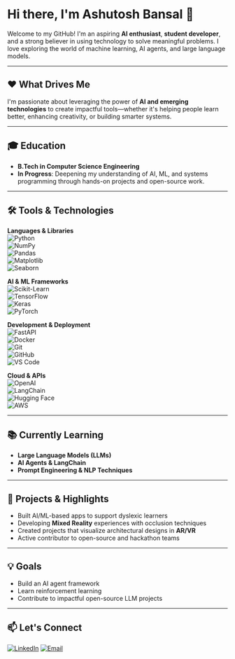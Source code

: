 # Hi there, I'm Ashutosh Bansal  👋

Welcome to my GitHub! I'm an aspiring **AI enthusiast**, **student developer**, and a strong believer in using technology to solve meaningful problems. I love exploring the world of machine learning, AI agents, and large language models.

---

## ❤️ What Drives Me
I'm passionate about leveraging the power of **AI and emerging technologies** to create impactful tools—whether it's helping people learn better, enhancing creativity, or building smarter systems.

---

## 🎓 Education
- **B.Tech in Computer Science Engineering**  
- **In Progress**: Deepening my understanding of AI, ML, and systems programming through hands-on projects and open-source work.

---

## 🛠️ Tools & Technologies

**Languages & Libraries**  
![Python](https://img.shields.io/badge/-Python-3776AB?style=flat-square&logo=python&logoColor=white)  
![NumPy](https://img.shields.io/badge/-NumPy-013243?style=flat-square&logo=numpy&logoColor=white)  
![Pandas](https://img.shields.io/badge/-Pandas-150458?style=flat-square&logo=pandas&logoColor=white)  
![Matplotlib](https://img.shields.io/badge/-Matplotlib-013243?style=flat-square&logo=matplotlib&logoColor=white)  
![Seaborn](https://img.shields.io/badge/-Seaborn-3776AB?style=flat-square&logo=python&logoColor=white)

**AI & ML Frameworks**  
![Scikit-Learn](https://img.shields.io/badge/-Scikit--Learn-F7931E?style=flat-square&logo=scikit-learn&logoColor=white)  
![TensorFlow](https://img.shields.io/badge/-TensorFlow-FF6F00?style=flat-square&logo=tensorflow&logoColor=white)  
![Keras](https://img.shields.io/badge/-Keras-D00000?style=flat-square&logo=keras&logoColor=white)  
![PyTorch](https://img.shields.io/badge/-PyTorch-EE4C2C?style=flat-square&logo=pytorch&logoColor=white)

**Development & Deployment**  
![FastAPI](https://img.shields.io/badge/-FastAPI-009688?style=flat-square&logo=fastapi&logoColor=white)  
![Docker](https://img.shields.io/badge/-Docker-2496ED?style=flat-square&logo=docker&logoColor=white)  
![Git](https://img.shields.io/badge/-Git-F05032?style=flat-square&logo=git&logoColor=white)  
![GitHub](https://img.shields.io/badge/-GitHub-181717?style=flat-square&logo=github&logoColor=white)  
![VS Code](https://img.shields.io/badge/-VS%20Code-007ACC?style=flat-square&logo=visual-studio-code&logoColor=white)

**Cloud & APIs**  
![OpenAI](https://img.shields.io/badge/-OpenAI-412991?style=flat-square&logo=openai&logoColor=white)  
![LangChain](https://img.shields.io/badge/-LangChain-4A4A55?style=flat-square&logo=langchain&logoColor=white)  
![Hugging Face](https://img.shields.io/badge/-HuggingFace-FFD21F?style=flat-square&logo=hugging-face&logoColor=black)  
![AWS](https://img.shields.io/badge/-AWS-232F3E?style=flat-square&logo=amazon-aws&logoColor=white)

---

## 📚 Currently Learning
- **Large Language Models (LLMs)**  
- **AI Agents & LangChain**  
- **Prompt Engineering & NLP Techniques**

---

## 🌟 Projects & Highlights
- Built AI/ML-based apps to support dyslexic learners  
- Developing **Mixed Reality** experiences with occlusion techniques  
- Created projects that visualize architectural designs in **AR/VR**  
- Active contributor to open-source and hackathon teams

---

## 💡 Goals
- Build an AI agent framework  
- Learn reinforcement learning  
- Contribute to impactful open-source LLM projects

---

## 📫 Let's Connect

<p align="left">
  <a href="https://www.linkedin.com/in/ashutosh-bansal-3aa0a7282"><img src="https://img.shields.io/badge/-LinkedIn-0077B5?style=for-the-badge&logo=linkedin&logoColor=white" alt="LinkedIn"/></a>
  <a href="www.linkedin.com/in/ashutoshbansal26"><img src="https://img.shields.io/badge/-Email-D14836?style=for-the-badge&logo=gmail&logoColor=white" alt="Email"/></a>
</p>

